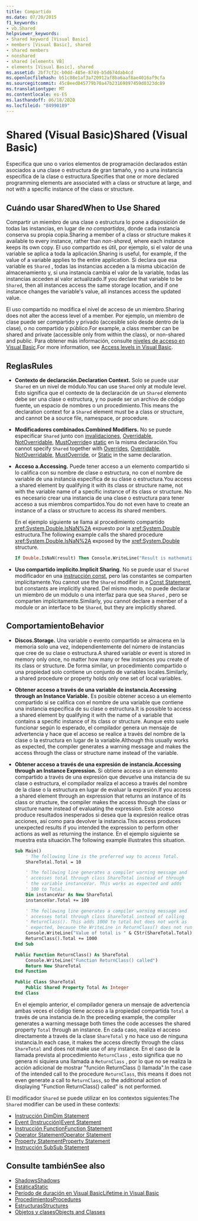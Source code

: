 ```yaml
---
title: Compartido
ms.date: 07/20/2015
f1_keywords:
- vb.Shared
helpviewer_keywords:
- Shared keyword [Visual Basic]
- members [Visual Basic], shared
- shared members
- nonshared
- shared [elements VB]
- elements [Visual Basic], shared
ms.assetid: 2bf7cf2c-b0dd-485e-8749-b5d674dab4cd
ms.openlocfilehash: b51c88e1af3a720912af8ba6aaf8ae4016af9cfa
ms.sourcegitcommit: 45c8eed045779b70a47b23169897459d0323dc89
ms.translationtype: MT
ms.contentlocale: es-ES
ms.lasthandoff: 06/18/2020
ms.locfileid: "84990189"
---
```

# <a name="shared-visual-basic"></a><span data-ttu-id="e9c65-102">Shared (Visual Basic)</span><span class="sxs-lookup"><span data-stu-id="e9c65-102">Shared (Visual Basic)</span></span>

<span data-ttu-id="e9c65-103">Especifica que uno o varios elementos de programación declarados están asociados a una clase o estructura de gran tamaño, y no a una instancia específica de la clase o estructura.</span><span class="sxs-lookup"><span data-stu-id="e9c65-103">Specifies that one or more declared programming elements are associated with a class or structure at large, and not with a specific instance of the class or structure.</span></span>

## <a name="when-to-use-shared"></a><span data-ttu-id="e9c65-104">Cuándo usar Shared</span><span class="sxs-lookup"><span data-stu-id="e9c65-104">When to Use Shared</span></span>

<span data-ttu-id="e9c65-105">Compartir un miembro de una clase o estructura lo pone a disposición de todas las instancias, en lugar de *no compartidas*, donde cada instancia conserva su propia copia.</span><span class="sxs-lookup"><span data-stu-id="e9c65-105">Sharing a member of a class or structure makes it available to every instance, rather than *non-shared*, where each instance keeps its own copy.</span></span> <span data-ttu-id="e9c65-106">El uso compartido es útil, por ejemplo, si el valor de una variable se aplica a toda la aplicación.</span><span class="sxs-lookup"><span data-stu-id="e9c65-106">Sharing is useful, for example, if the value of a variable applies to the entire application.</span></span> <span data-ttu-id="e9c65-107">Si declara que esa variable es `Shared` , todas las instancias acceden a la misma ubicación de almacenamiento y, si una instancia cambia el valor de la variable, todas las instancias acceden al valor actualizado.</span><span class="sxs-lookup"><span data-stu-id="e9c65-107">If you declare that variable to be `Shared`, then all instances access the same storage location, and if one instance changes the variable's value, all instances access the updated value.</span></span>

<span data-ttu-id="e9c65-108">El uso compartido no modifica el nivel de acceso de un miembro.</span><span class="sxs-lookup"><span data-stu-id="e9c65-108">Sharing does not alter the access level of a member.</span></span> <span data-ttu-id="e9c65-109">Por ejemplo, un miembro de clase puede ser compartido y privado (accesible solo desde dentro de la clase), o no compartido y público.</span><span class="sxs-lookup"><span data-stu-id="e9c65-109">For example, a class member can be shared and private (accessible only from within the class), or non-shared and public.</span></span> <span data-ttu-id="e9c65-110">Para obtener más información, consulte [niveles de acceso en Visual Basic](../../programming-guide/language-features/declared-elements/access-levels.md).</span><span class="sxs-lookup"><span data-stu-id="e9c65-110">For more information, see [Access levels in Visual Basic](../../programming-guide/language-features/declared-elements/access-levels.md).</span></span>

## <a name="rules"></a><span data-ttu-id="e9c65-111">Reglas</span><span class="sxs-lookup"><span data-stu-id="e9c65-111">Rules</span></span>

- <span data-ttu-id="e9c65-112">**Contexto de declaración.**</span><span class="sxs-lookup"><span data-stu-id="e9c65-112">**Declaration Context.**</span></span> <span data-ttu-id="e9c65-113">Solo se puede usar `Shared` en un nivel de módulo.</span><span class="sxs-lookup"><span data-stu-id="e9c65-113">You can use `Shared` only at module level.</span></span> <span data-ttu-id="e9c65-114">Esto significa que el contexto de la declaración de un `Shared` elemento debe ser una clase o estructura, y no puede ser un archivo de código fuente, un espacio de nombres o un procedimiento.</span><span class="sxs-lookup"><span data-stu-id="e9c65-114">This means the declaration context for a `Shared` element must be a class or structure, and cannot be a source file, namespace, or procedure.</span></span>

- <span data-ttu-id="e9c65-115">**Modificadores combinados.**</span><span class="sxs-lookup"><span data-stu-id="e9c65-115">**Combined Modifiers.**</span></span> <span data-ttu-id="e9c65-116">No se puede especificar `Shared` junto con [invalidaciones](overrides.md), [Overridable](overridable.md), [NotOverridable](notoverridable.md), [MustOverride](mustoverride.md)o [static](static.md) en la misma declaración.</span><span class="sxs-lookup"><span data-stu-id="e9c65-116">You cannot specify `Shared` together with [Overrides](overrides.md), [Overridable](overridable.md), [NotOverridable](notoverridable.md), [MustOverride](mustoverride.md), or [Static](static.md) in the same declaration.</span></span>

- <span data-ttu-id="e9c65-117">**Acceso a.**</span><span class="sxs-lookup"><span data-stu-id="e9c65-117">**Accessing.**</span></span> <span data-ttu-id="e9c65-118">Puede tener acceso a un elemento compartido si lo califica con su nombre de clase o estructura, no con el nombre de variable de una instancia específica de su clase o estructura.</span><span class="sxs-lookup"><span data-stu-id="e9c65-118">You access a shared element by qualifying it with its class or structure name, not with the variable name of a specific instance of its class or structure.</span></span> <span data-ttu-id="e9c65-119">No es necesario crear una instancia de una clase o estructura para tener acceso a sus miembros compartidos.</span><span class="sxs-lookup"><span data-stu-id="e9c65-119">You do not even have to create an instance of a class or structure to access its shared members.</span></span>

     <span data-ttu-id="e9c65-120">En el ejemplo siguiente se llama al procedimiento compartido <xref:System.Double.IsNaN%2A> expuesto por la <xref:System.Double> estructura.</span><span class="sxs-lookup"><span data-stu-id="e9c65-120">The following example calls the shared procedure <xref:System.Double.IsNaN%2A> exposed by the <xref:System.Double> structure.</span></span>

     ```vb
     If Double.IsNaN(result) Then Console.WriteLine("Result is mathematically undefined.")
     ```

- <span data-ttu-id="e9c65-121">**Uso compartido implícito.**</span><span class="sxs-lookup"><span data-stu-id="e9c65-121">**Implicit Sharing.**</span></span> <span data-ttu-id="e9c65-122">No se puede usar el `Shared` modificador en una [instrucción const](../statements/const-statement.md), pero las constantes se comparten implícitamente.</span><span class="sxs-lookup"><span data-stu-id="e9c65-122">You cannot use the `Shared` modifier in a [Const Statement](../statements/const-statement.md), but constants are implicitly shared.</span></span> <span data-ttu-id="e9c65-123">Del mismo modo, no puede declarar un miembro de un módulo o una interfaz para que sea `Shared` , pero se comparten implícitamente.</span><span class="sxs-lookup"><span data-stu-id="e9c65-123">Similarly, you cannot declare a member of a module or an interface to be `Shared`, but they are implicitly shared.</span></span>

## <a name="behavior"></a><span data-ttu-id="e9c65-124">Comportamiento</span><span class="sxs-lookup"><span data-stu-id="e9c65-124">Behavior</span></span>

- <span data-ttu-id="e9c65-125">**Discos.**</span><span class="sxs-lookup"><span data-stu-id="e9c65-125">**Storage.**</span></span> <span data-ttu-id="e9c65-126">Una variable o evento compartido se almacena en la memoria solo una vez, independientemente del número de instancias que cree de su clase o estructura.</span><span class="sxs-lookup"><span data-stu-id="e9c65-126">A shared variable or event is stored in memory only once, no matter how many or few instances you create of its class or structure.</span></span> <span data-ttu-id="e9c65-127">De forma similar, un procedimiento compartido o una propiedad solo contiene un conjunto de variables locales.</span><span class="sxs-lookup"><span data-stu-id="e9c65-127">Similarly, a shared procedure or property holds only one set of local variables.</span></span>

- <span data-ttu-id="e9c65-128">**Obtener acceso a través de una variable de instancia.**</span><span class="sxs-lookup"><span data-stu-id="e9c65-128">**Accessing through an Instance Variable.**</span></span> <span data-ttu-id="e9c65-129">Es posible obtener acceso a un elemento compartido si se califica con el nombre de una variable que contiene una instancia específica de su clase o estructura.</span><span class="sxs-lookup"><span data-stu-id="e9c65-129">It is possible to access a shared element by qualifying it with the name of a variable that contains a specific instance of its class or structure.</span></span> <span data-ttu-id="e9c65-130">Aunque esto suele funcionar según lo esperado, el compilador genera un mensaje de advertencia y hace que el acceso se realice a través del nombre de la clase o la estructura en lugar de la variable.</span><span class="sxs-lookup"><span data-stu-id="e9c65-130">Although this usually works as expected, the compiler generates a warning message and makes the access through the class or structure name instead of the variable.</span></span>

- <span data-ttu-id="e9c65-131">**Obtener acceso a través de una expresión de instancia.**</span><span class="sxs-lookup"><span data-stu-id="e9c65-131">**Accessing through an Instance Expression.**</span></span> <span data-ttu-id="e9c65-132">Si obtiene acceso a un elemento compartido a través de una expresión que devuelve una instancia de su clase o estructura, el compilador realiza el acceso a través del nombre de la clase o la estructura en lugar de evaluar la expresión.</span><span class="sxs-lookup"><span data-stu-id="e9c65-132">If you access a shared element through an expression that returns an instance of its class or structure, the compiler makes the access through the class or structure name instead of evaluating the expression.</span></span> <span data-ttu-id="e9c65-133">Este acceso produce resultados inesperados si desea que la expresión realice otras acciones, así como para devolver la instancia.</span><span class="sxs-lookup"><span data-stu-id="e9c65-133">This access produces unexpected results if you intended the expression to perform other actions as well as returning the instance.</span></span> <span data-ttu-id="e9c65-134">En el ejemplo siguiente se muestra esta situación.</span><span class="sxs-lookup"><span data-stu-id="e9c65-134">The following example illustrates this situation.</span></span>
  
    ```vb
    Sub Main()
        ' The following line is the preferred way to access Total.
        ShareTotal.Total = 10

        ' The following line generates a compiler warning message and
        ' accesses total through class ShareTotal instead of through
        ' the variable instanceVar. This works as expected and adds
        ' 100 to Total.
        Dim instanceVar As New ShareTotal
        instanceVar.Total += 100

        ' The following line generates a compiler warning message and
        ' accesses total through class ShareTotal instead of calling
        ' ReturnClass(). This adds 1000 to total but does not work as
        ' expected, because the WriteLine in ReturnClass() does not run.
        Console.WriteLine("Value of total is " & CStr(ShareTotal.Total))
        ReturnClass().Total += 1000
    End Sub

    Public Function ReturnClass() As ShareTotal
        Console.WriteLine("Function ReturnClass() called")
        Return New ShareTotal
    End Function

    Public Class ShareTotal
        Public Shared Property Total As Integer
    End Class
    ```

     <span data-ttu-id="e9c65-135">En el ejemplo anterior, el compilador genera un mensaje de advertencia ambas veces el código tiene acceso a la propiedad compartida `Total` a través de una instancia de.</span><span class="sxs-lookup"><span data-stu-id="e9c65-135">In the preceding example, the compiler generates a warning message both times the code accesses the shared property `Total` through an instance.</span></span> <span data-ttu-id="e9c65-136">En cada caso, realiza el acceso directamente a través de la clase `ShareTotal` y no hace uso de ninguna instancia.</span><span class="sxs-lookup"><span data-stu-id="e9c65-136">In each case, it makes the access directly through the class `ShareTotal` and does not make use of any instance.</span></span> <span data-ttu-id="e9c65-137">En el caso de la llamada prevista al procedimiento `ReturnClass` , esto significa que no genera ni siquiera una llamada a `ReturnClass` , por lo que no se realiza la acción adicional de mostrar "función ReturnClass () llamada".</span><span class="sxs-lookup"><span data-stu-id="e9c65-137">In the case of the intended call to the procedure `ReturnClass`, this means it does not even generate a call to `ReturnClass`, so the additional action of displaying "Function ReturnClass() called" is not performed.</span></span>

<span data-ttu-id="e9c65-138">El modificador `Shared` se puede utilizar en los contextos siguientes:</span><span class="sxs-lookup"><span data-stu-id="e9c65-138">The `Shared` modifier can be used in these contexts:</span></span>

- [<span data-ttu-id="e9c65-139">Instrucción Dim</span><span class="sxs-lookup"><span data-stu-id="e9c65-139">Dim Statement</span></span>](../statements/dim-statement.md)
- [<span data-ttu-id="e9c65-140">Event (Instrucción)</span><span class="sxs-lookup"><span data-stu-id="e9c65-140">Event Statement</span></span>](../statements/event-statement.md)
- [<span data-ttu-id="e9c65-141">Instrucción Function</span><span class="sxs-lookup"><span data-stu-id="e9c65-141">Function Statement</span></span>](../statements/function-statement.md)
- [<span data-ttu-id="e9c65-142">Operator Statement</span><span class="sxs-lookup"><span data-stu-id="e9c65-142">Operator Statement</span></span>](../statements/operator-statement.md)
- [<span data-ttu-id="e9c65-143">Property Statement</span><span class="sxs-lookup"><span data-stu-id="e9c65-143">Property Statement</span></span>](../statements/property-statement.md)
- [<span data-ttu-id="e9c65-144">Instrucción Sub</span><span class="sxs-lookup"><span data-stu-id="e9c65-144">Sub Statement</span></span>](../statements/sub-statement.md)
  
## <a name="see-also"></a><span data-ttu-id="e9c65-145">Consulte también</span><span class="sxs-lookup"><span data-stu-id="e9c65-145">See also</span></span>

- [<span data-ttu-id="e9c65-146">Shadows</span><span class="sxs-lookup"><span data-stu-id="e9c65-146">Shadows</span></span>](shadows.md)
- [<span data-ttu-id="e9c65-147">Estática</span><span class="sxs-lookup"><span data-stu-id="e9c65-147">Static</span></span>](static.md)
- [<span data-ttu-id="e9c65-148">Período de duración en Visual Basic</span><span class="sxs-lookup"><span data-stu-id="e9c65-148">Lifetime in Visual Basic</span></span>](../../programming-guide/language-features/declared-elements/lifetime.md)
- [<span data-ttu-id="e9c65-149">Procedimientos</span><span class="sxs-lookup"><span data-stu-id="e9c65-149">Procedures</span></span>](../../programming-guide/language-features/procedures/index.md)
- [<span data-ttu-id="e9c65-150">Estructuras</span><span class="sxs-lookup"><span data-stu-id="e9c65-150">Structures</span></span>](../../programming-guide/language-features/data-types/structures.md)
- [<span data-ttu-id="e9c65-151">Objetos y clases</span><span class="sxs-lookup"><span data-stu-id="e9c65-151">Objects and Classes</span></span>](../../programming-guide/language-features/objects-and-classes/index.md)
